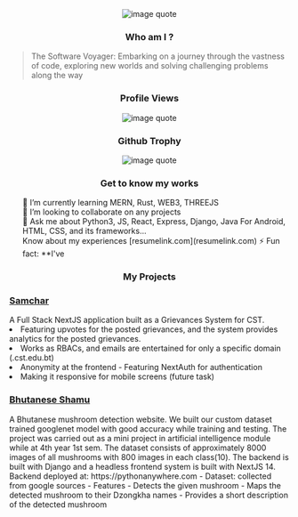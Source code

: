 <div align="center">
  <img
    src="https://quotes-github-readme.vercel.app/api?type=horizontal&theme=tokyonight"
    alt="image quote"
  />
</div>

<h3 align="center">Who am I ?</h3>
<blockquote>The Software Voyager: Embarking on a journey through the vastness of code,
exploring new worlds and solving challenging problems along the way</blockquote>

<h3 align="center">Profile Views</h3>
<div align="center">
  <img
    src="https://komarev.com/ghpvc/?username=pemtshewang&label=Profile%20views&color=0e75b6&style=flat"
    alt="image quote"
  />
</div>

<h3 align="center">Github Trophy</h3>
<div align="center">
  <img
    src="https://github-profile-trophy.vercel.app/?username=pemtshewang&row=2&column=3&theme=dracula"
    alt="image quote"
  />
</div>

<h3 align="center">Get to know my works</h3>
<ul style="list-style-type: none">
  <li>🌱 I’m currently learning MERN, Rust, WEB3, THREEJS</li>
  <li>👯 I’m looking to collaborate on any projects</li>
  <li>
    💬 Ask me about Python3, JS, React, Express, Django, Java For Android, HTML,
    CSS, and its frameworks...
  </li>
  <li>
    Know about my experiences [resumelink.com](resumelink.com) ⚡ Fun fact:
    **I've
  </li>
</ul>

<h3 align="center">My Projects</h3>
<div>
  <a href="https://samchar.vercel.app">
    <h3>Samchar</h3>
  </a>
  A Full Stack NextJS application built as a Grievances System for CST.
  <li>
    Featuring upvotes for the posted grievances, and the system provides
    analytics for the posted grievances.
  </li>
  <li>
    Works as RBACs, and emails are entertained for only a specific domain
    (.cst.edu.bt)
  </li>
  <li>Anonymity at the frontend - Featuring NextAuth for authentication</li>
  <li>Making it responsive for mobile screens (future task)</li>
</div>

<div>
  <a href="https://bhutanese-shamu.vercel.app">
    <h3>Bhutanese Shamu</h3>
  </a>
  <p>
    A Bhutanese mushroom detection website. We built our custom dataset trained
    googlenet model with good accuracy while training and testing. The project
    was carried out as a mini project in artificial intelligence module while at
    4th year 1st sem. The dataset consists of approximately 8000 images of all
    mushrooms with 800 images in each class(10). The backend is built with
    Django and a headless frontend system is built with NextJS 14. Backend
    deployed at: https://pythonanywhere.com - Dataset: collected from google
    sources - Features - Detects the given mushroom - Maps the detected mushroom
    to their Dzongkha names - Provides a short description of the detected
    mushroom
  </p>
</div>
